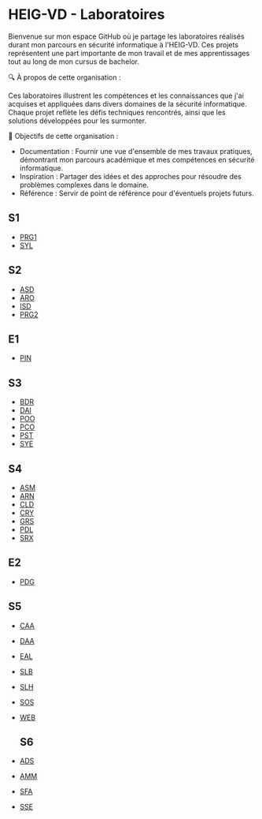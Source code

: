# HEIG-VD - Laboratoires

Bienvenue sur mon espace GitHub où je partage les laboratoires réalisés durant mon parcours en sécurité informatique à l'HEIG-VD. Ces projets représentent une part importante de mon travail et de mes apprentissages tout au long de mon cursus de bachelor.

🔍 À propos de cette organisation :

Ces laboratoires illustrent les compétences et les connaissances que j'ai acquises et appliquées dans divers domaines de la sécurité informatique. Chaque projet reflète les défis techniques rencontrés, ainsi que les solutions développées pour les surmonter.

🎯 Objectifs de cette organisation :

- Documentation : Fournir une vue d'ensemble de mes travaux pratiques, démontrant mon parcours académique et mes compétences en sécurité informatique.
- Inspiration : Partager des idées et des approches pour résoudre des problèmes complexes dans le domaine.
- Référence : Servir de point de référence pour d'éventuels projets futurs.

## S1

- [PRG1](https://github.com/HEIG-VD-AM/PRG1-21-22)
- [SYL](https://github.com/HEIG-VD-AM/SYL-21-22)

## S2

- [ASD](https://github.com/HEIG-VD-AM/ASD-21-22)
- [ARO](https://github.com/HEIG-VD-AM/ARO-21-22)
- [ISD](https://github.com/HEIG-VD-AM/ISD-21-22)
- [PRG2](https://github.com/HEIG-VD-AM/PRG2-21-22)

## E1

- [PIN](https://github.com/HEIG-VD-AM/PIN-21-22)

## S3

- [BDR](https://github.com/HEIG-VD-AM/BDR-22-23)
- [DAI](https://github.com/HEIG-VD-AM/DAI-22-23)
- [POO](https://github.com/HEIG-VD-AM/POO-22-23)
- [PCO](https://github.com/HEIG-VD-AM/PCO-22-23)
- [PST](https://github.com/HEIG-VD-AM/PST-22-23)
- [SYE](https://github.com/HEIG-VD-AM/SYE-22-23)

## S4

- [ASM](https://github.com/HEIG-VD-AM/ASM-22-23)
- [ARN](https://github.com/HEIG-VD-AM/ARN-22-23)
- [CLD](https://github.com/HEIG-VD-AM/CLD-22-23)
- [CRY](https://github.com/HEIG-VD-AM/CRY-22-23)
- [GRS](https://github.com/HEIG-VD-AM/GRS-22-23)
- [PDL](https://github.com/HEIG-VD-AM/PDL-22-23)
- [SRX](https://github.com/HEIG-VD-AM/SRX-22-23)

## E2

- [PDG](https://github.com/Duck-Pass)

## S5

- [CAA](https://github.com/HEIG-VD-AM/CAA-23-24)
- [DAA](https://github.com/HEIG-VD-AM/DAA-23-24)
- [EAL](https://github.com/HEIG-VD-AM/EAL-23-24)
- [SLB](https://github.com/HEIG-VD-AM/SLB-23-24)
- [SLH](https://github.com/HEIG-VD-AM/SLH-23-24)
- [SOS](https://github.com/HEIG-VD-AM/SOS-23-24)
- [WEB](https://github.com/HEIG-VD-AM/WEB-23-24)

  ## S6

- [ADS](https://github.com/HEIG-VD-AM/ADS-23-24)
- [AMM](https://github.com/HEIG-VD-AM/AMM-23-24)
- [SFA](https://github.com/HEIG-VD-AM/SFA-23-24)
- [SSE](https://github.com/HEIG-VD-AM/SSE-23-24)


